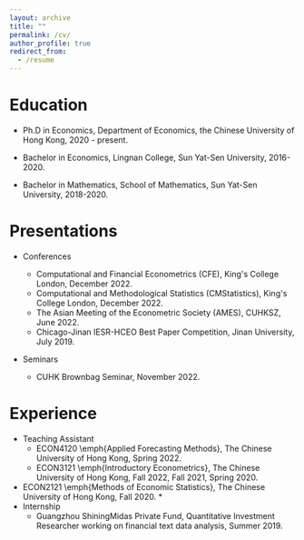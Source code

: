 ```yaml
---
layout: archive
title: ""
permalink: /cv/
author_profile: true
redirect_from:
  - /resume
---
```


Education
======
* Ph.D in Economics, Department of Economics, the Chinese University of Hong Kong, 2020 - present.

* Bachelor in Economics, Lingnan College, Sun Yat-Sen University, 2016-2020. 

* Bachelor in Mathematics, School of Mathematics, Sun Yat-Sen University, 2018-2020. 

  

Presentations 
======

* Conferences

  * Computational and Financial Econometrics (CFE), King's College London, December 2022. 
  * Computational and Methodological Statistics (CMStatistics), King's College London, December 2022. 
  * The Asian Meeting of the Econometric Society (AMES), CUHKSZ, June 2022. 
  * Chicago-Jinan IESR-HCEO Best Paper Competition, Jinan University, July 2019.

* Seminars

  * CUHK Brownbag Seminar, November 2022.

    

Experience
======
* Teaching Assistant 
  * ECON4120 \emph{Applied Forecasting Methods}, The Chinese University of Hong Kong, Spring 2022.
  * ECON3121 \emph{Introductory Econometrics}, The Chinese University of Hong Kong,
     Fall 2022, Fall 2021, Spring 2020.
* ECON2121 \emph{Methods of Economic Statistics}, The Chinese University of Hong Kong, Fall 2020.
  * 
* Internship
  * Guangzhou ShiningMidas Private Fund, Quantitative Investment Researcher working on financial text data analysis, Summer 2019.  